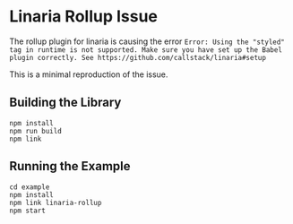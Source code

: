 # Linaria Rollup Issue

The rollup plugin for linaria is causing the error
`Error: Using the "styled" tag in runtime is not supported. Make sure you have set up the Babel plugin correctly. See https://github.com/callstack/linaria#setup`

This is a minimal reproduction of the issue.

## Building the Library

```
npm install
npm run build
npm link
```

## Running the Example

```
cd example
npm install
npm link linaria-rollup
npm start
```
